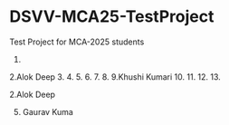 # DSVV-MCA25-TestProject
Test Project for MCA-2025 students

1.
2.Alok Deep
3.
4.
5.
6.
7.
8.
9.Khushi Kumari
10.
11.
12.
13.


2.Alok Deep


5. Gaurav Kuma
